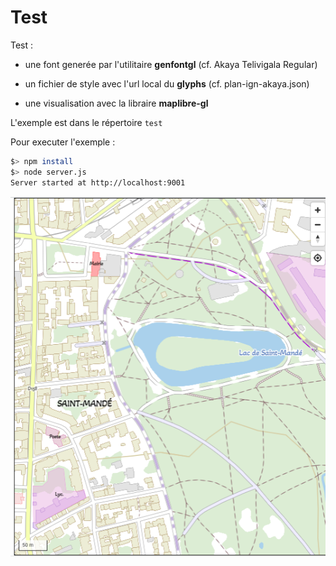 # Test

Test :

* une font generée par l'utilitaire **genfontgl**
(cf. Akaya Telivigala Regular)

* un fichier de style avec l'url local du **glyphs**
(cf. plan-ign-akaya.json)

* une visualisation avec la libraire **maplibre-gl**


L'exemple est dans le répertoire `test`

Pour executer l'exemple :

```sh
$> npm install
$> node server.js
Server started at http://localhost:9001
```

![image info](./Capture.png)
